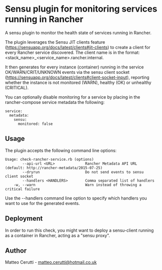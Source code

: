 # Sensu plugin for monitoring services running in Rancher

A sensu plugin to monitor the health state of services running in Rancher.

The plugin leverages the Sensu JIT clients feature (https://sensuapp.org/docs/latest/clients#jit-clients) to create a client for every
Rancher service discovered. The client name is in the format: \<stack_name>_\<service_name>.rancher.internal.

It then generates for every instance (container) running in the service OK/WARN/CRIT/UNKNOWN events via the sensu client socket
(https://sensuapp.org/docs/latest/clients#client-socket-input), reporting whether the instance is not monitored (WARN), healthy (OK) or unhealthy (CRITICAL).

You can optionally disable monitoring for a service by placing in the rancher-compose service metadata the following:

```
service:
  metadata:
    sensu:
      monitored: false
```

## Usage

The plugin accepts the following command line options:

```
Usage: check-rancher-service.rb (options)
        --api-url <URL>              Rancher Metadata API URL (default: http://rancher-metadata/2015-07-25)
        --dryrun                     Do not send events to sensu client socket
        --handlers <HANDLERS>        Comma separated list of handlers
    -w, --warn                       Warn instead of throwing a critical failure
```

Use the --handlers command line option to specify which handlers you want to use for the generated events.

## Deployment

In order to run this check, you might want to deploy a sensu-client running as a container in Rancher, acting as a "sensu proxy".

## Author
Matteo Cerutti - <matteo.cerutti@hotmail.co.uk>
